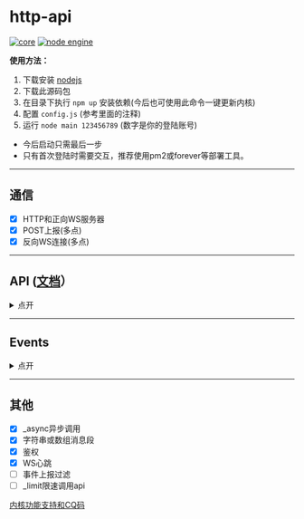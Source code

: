 # http-api

[![core](https://img.shields.io/badge/core-oicq-brightgreen)](https://github.com/takayama-lily/oicq)
[![node engine](https://img.shields.io/node/v/oicq.svg)](https://nodejs.org)

**使用方法：**

1. 下载安装 [nodejs](https://nodejs.org)
2. 下载此源码包
3. 在目录下执行 `npm up` 安装依赖(今后也可使用此命令一键更新内核)
4. 配置 `config.js` (参考里面的注释)
5. 运行 `node main 123456789` (数字是你的登陆账号)

* 今后启动只需最后一步
* 只有首次登陆时需要交互，推荐使用pm2或forever等部署工具。

----

## 通信

* [x] HTTP和正向WS服务器
* [x] POST上报(多点)
* [x] 反向WS连接(多点)

----

## API ([文档](https://github.com/howmanybots/onebot/blob/master/v11/specs/api/public.md)）

<details>

<summary>点开</summary>

|名称|参数(文档里有的不列了)|备注|
|-|-|-|
|get_friend_list        ||
|get_stranger_list      ||
|get_group_list         ||
|get_group_info         ||
|get_group_member_list  ||
|get_group_member_info  ||
|get_stranger_info      ||
|send_private_msg       ||返回的message_id是字符串格式
|send_group_msg         ||返回的message_id是字符串格式
|send_discuss_msg       |discuss_id<br>message<br>auto_escape|发讨论组消息，没有message_id
|delete_msg             ||
|set_friend_add_request ||
|set_group_add_request  ||
|send_group_notice      ||
|send_group_poke        ||群戳一戳，未来可能会用CQ码实现
|set_group_special_title||
|set_group_admin        ||
|set_group_card         ||
|set_group_kick         ||
|set_group_ban          ||
|set_group_leave        ||
|set_group_name         ||
|send_like              ||点赞是风险接口，不要频繁调用
|get_login_info         ||
|can_send_image         ||
|can_send_record        ||
|get_status             ||
|get_version_info       ||暂时返回的是内核版本
|.handle_quick_operation||仅WS有效
|set_online_status      |status|11我在线上 31离开 41隐身 50忙碌 60Q我吧 70请勿打扰
|add_group              |group_id|加群和加好友是风险接口，每日添加超过一定数量账号会被风控
|add_friend             |group_id<br>user_id<br>comment|添加好友<br>暂时只能添加群员
|delete_friend          |user_id<br>block|删除好友<br>block默认为true
|invite_friend          |group_id<br>user_id|邀请好友入群
|set_nickname           |nickname|设置昵称
|set_gender             |gender|设置性别 0未知 1男 2女
|set_birthday           |birthday|设置生日 格式：20110202
|set_description        |description|设置个人说明
|set_signature          |signature|设置签名

</details>

----

## Events

<details>

<summary>点开</summary>

新版事件的notice部分的上报格式默认与cqhttp中的格式不同。  
如需使用cqhttp格式，在config.js中加上 `use_cqhttp_notice: true` 的配置即可。

||新版格式([文档](https://github.com/takayama-lily/oicq/blob/master/docs/event.md))|cqhttp格式([文档](https://github.com/howmanybots/onebot/blob/master/v11/specs/event/README.md))|
|-|-|-|
|好友请求|request.friend.add     |request.friend         |
|加群请求|request.group.add      |request.group.add      |
|加群邀请|request.group.invite   |request.group.invite   |
|好友消息|message.private.friend |message.private.friend |
|单向好友|message.private.single |                       |
|临时会话|message.private.group  |message.private.group  |
|临时会话|message.private.other  |message.private.other  |
|群聊消息|message.group.normal   |message.group.normal   |
|匿名消息|message.group.anonymous|message.group.anonymous|
|讨论组消|message.discuss        |                       |
|好友增加|notice.friend.increase |notice.friend_add      |
|好友减少|notice.friend.decrease |                       |
|好友撤回|notice.friend.recall   |notice.friend_recall   |
|资料变更|notice.friend.profile  |                       |
|群员增加|notice.group.increase  |notice.group_increase  |
|群员减少|notice.group.decrease  |notice.group_decrease  |
|群组撤回|notice.group.recall    |notice.group_recall    |
|管理变更|notice.group.admin     |notice.group_admin     |
|群组禁言|notice.group.ban       |notice.group_ban       |
|群组转让|notice.group.transfer  |                       |
|群组文件|                       |notice.group_upload    |
|头衔变更|notice.group.title     |                       |
|群戳一戳|notice.group.poke      |                       |
|群设置变|notice.group.setting   |                       |
|元事件|meta_event.lifecycle.enable|meta_event.lifecycle.enable|
|元事件|meta_event.lifecycle.disable|meta_event.lifecycle.disable|
|元事件|meta_event.lifecycle.connect|meta_event.lifecycle.connect|
|元事件|meta_event.heartbeat|meta_event.heartbeat|

</details>

----

## 其他

* [x] _async异步调用
* [x] 字符串或数组消息段
* [x] 鉴权
* [x] WS心跳
* [ ] 事件上报过滤
* [ ] _limit限速调用api

[内核功能支持和CQ码](https://github.com/takayama-lily/oicq/blob/dev/docs/project.md)
